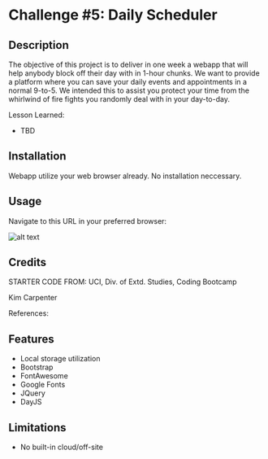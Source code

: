# Challenge #5: Daily Scheduler

## Description

The objective of this project is to deliver in one week a webapp that will help anybody block off their day with in 1-hour chunks. We want to provide a platform where you can save your daily events and appointments in a normal 9-to-5. We intended this to assist you protect your time from the whirlwind of fire fights you randomly deal with in your day-to-day. 

Lesson Learned:
- TBD

## Installation

Webapp utilize your web browser already.
No installation neccessary.

## Usage

Navigate to this URL in your preferred browser: <under construction>

![alt text](assets/images/screenshot.png)

## Credits

STARTER CODE FROM: UCI, Div. of Extd. Studies, Coding Bootcamp

Kim Carpenter

References:


## Features

- Local storage utilization
- Bootstrap
- FontAwesome
- Google Fonts
- JQuery
- DayJS

## Limitations

- No built-in cloud/off-site